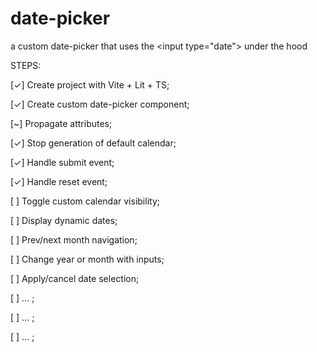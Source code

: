 # date-picker
a custom date-picker that uses the &lt;input type="date"> under the hood

STEPS:
<p>[✓] Create project with Vite + Lit + TS;</p>
<p>[✓] Create custom date-picker component;</p>
<p>[~] Propagate attributes;</p>
<p>[✓] Stop generation of default calendar;</p>
<p>[✓] Handle submit event;</p>
<p>[✓] Handle reset event;</p>
<p>[ ] Toggle custom calendar visibility;</p>
<p>[ ] Display dynamic dates;</p>
<p>[ ] Prev/next month navigation;</p>
<p>[ ] Change year or month with inputs;</p>
<p>[ ] Apply/cancel date selection;</p>
<p>[ ] ... ;</p>
<p>[ ] ... ;</p>
<p>[ ] ... ;</p>
